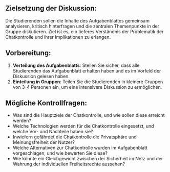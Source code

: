 ## Zielsetzung der Diskussion:
Die Studierenden sollen die Inhalte des Aufgabenblattes gemeinsam analysieren, kritisch hinterfragen und die zentralen Themenpunkte in der Gruppe diskutieren. Ziel ist es, ein tieferes Verständnis der Problematik der Chatkontrolle und ihrer Implikationen zu erlangen.

## Vorbereitung:
1. **Verteilung des Aufgabenblatts**: Stellen Sie sicher, dass alle Studierenden das Aufgabenblatt erhalten haben und es im Vorfeld der Diskussion gelesen haben.
2. **Einteilung in Gruppen**: Teilen Sie die Studierenden in kleinere Gruppen von 3-4 Personen ein, um eine intensivere Diskussion zu ermöglichen.

## Mögliche Kontrollfragen:
- Was sind die Hauptziele der Chatkontrolle, und wie sollen diese erreicht werden?
- Welche Technologien werden für die Chatkontrolle eingesetzt, und welche Vor- und Nachteile haben sie?
- Inwiefern gefährdet die Chatkontrolle die Privatsphäre und Meinungsfreiheit der Nutzer?
- Welche Alternativen zur Chatkontrolle wurden im Aufgabenblatt vorgeschlagen, und wie bewerten Sie diese?
- Wie könnte ein Gleichgewicht zwischen der Sicherheit im Netz und der Wahrung der individuellen Freiheitsrechte aussehen?
